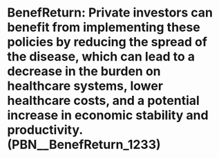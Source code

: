 # BenefReturn: __Private investors can benefit from implementing these policies by reducing the spread of the disease, which can lead to a decrease in the burden on healthcare systems, lower healthcare costs, and a potential increase in economic stability and productivity.__ (PBN__BenefReturn_1233)

